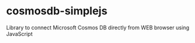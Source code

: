 # cosmosdb-simplejs
Library to connect Microsoft Cosmos DB directly from WEB browser using JavaScript
